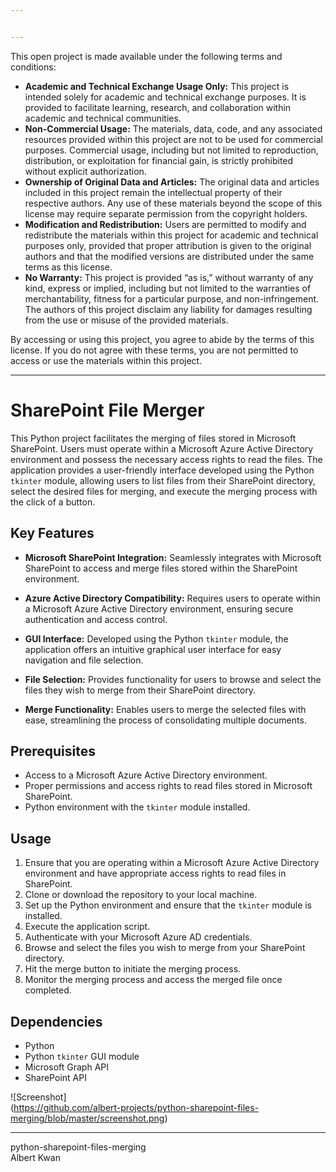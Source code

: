 ```yaml
---


---
```


<p>This open project is made available under the following terms and conditions:</p>
<ul>
<li><strong>Academic and Technical Exchange Usage Only:</strong>  This project is intended solely for academic and technical exchange purposes. It is provided to facilitate learning, research, and collaboration within academic and technical communities.</li>
<li><strong>Non-Commercial Usage:</strong>  The materials, data, code, and any associated resources provided within this project are not to be used for commercial purposes. Commercial usage, including but not limited to reproduction, distribution, or exploitation for financial gain, is strictly prohibited without explicit authorization.</li>
<li><strong>Ownership of Original Data and Articles:</strong>  The original data and articles included in this project remain the intellectual property of their respective authors. Any use of these materials beyond the scope of this license may require separate permission from the copyright holders.</li>
<li><strong>Modification and Redistribution:</strong>  Users are permitted to modify and redistribute the materials within this project for academic and technical purposes only, provided that proper attribution is given to the original authors and that the modified versions are distributed under the same terms as this license.</li>
<li><strong>No Warranty:</strong>  This project is provided “as is,” without warranty of any kind, express or implied, including but not limited to the warranties of merchantability, fitness for a particular purpose, and non-infringement. The authors of this project disclaim any liability for damages resulting from the use or misuse of the provided materials.</li>
</ul>
<p>By accessing or using this project, you agree to abide by the terms of this license. If you do not agree with these terms, you are not permitted to access or use the materials within this project.</p>
<hr>
<h1 id="sharepoint-file-merger">SharePoint File Merger</h1>
<p>This Python project facilitates the merging of files stored in Microsoft SharePoint. Users must operate within a Microsoft Azure Active Directory environment and possess the necessary access rights to read the files. The application provides a user-friendly interface developed using the Python <code>tkinter</code> module, allowing users to list files from their SharePoint directory, select the desired files for merging, and execute the merging process with the click of a button.</p>
<h2 id="key-features">Key Features</h2>
<ul>
<li>
<p><strong>Microsoft SharePoint Integration:</strong> Seamlessly integrates with Microsoft SharePoint to access and merge files stored within the SharePoint environment.</p>
</li>
<li>
<p><strong>Azure Active Directory Compatibility:</strong> Requires users to operate within a Microsoft Azure Active Directory environment, ensuring secure authentication and access control.</p>
</li>
<li>
<p><strong>GUI Interface:</strong> Developed using the Python <code>tkinter</code> module, the application offers an intuitive graphical user interface for easy navigation and file selection.</p>
</li>
<li>
<p><strong>File Selection:</strong> Provides functionality for users to browse and select the files they wish to merge from their SharePoint directory.</p>
</li>
<li>
<p><strong>Merge Functionality:</strong> Enables users to merge the selected files with ease, streamlining the process of consolidating multiple documents.</p>
</li>
</ul>
<h2 id="prerequisites">Prerequisites</h2>
<ul>
<li>Access to a Microsoft Azure Active Directory environment.</li>
<li>Proper permissions and access rights to read files stored in Microsoft SharePoint.</li>
<li>Python environment with the <code>tkinter</code> module installed.</li>
</ul>
<h2 id="usage">Usage</h2>
<ol>
<li>Ensure that you are operating within a Microsoft Azure Active Directory environment and have appropriate access rights to read files in SharePoint.</li>
<li>Clone or download the repository to your local machine.</li>
<li>Set up the Python environment and ensure that the <code>tkinter</code> module is installed.</li>
<li>Execute the application script.</li>
<li>Authenticate with your Microsoft Azure AD credentials.</li>
<li>Browse and select the files you wish to merge from your SharePoint directory.</li>
<li>Hit the merge button to initiate the merging process.</li>
<li>Monitor the merging process and access the merged file once completed.</li>
</ol>
<h2 id="dependencies">Dependencies</h2>
<ul>
<li>Python</li>
<li>Python <code>tkinter</code> GUI module</li>
<li>Microsoft Graph API</li>
<li>SharePoint API</li>
</ul>
<p>![Screenshot]<br>
(<a href="https://github.com/albert-projects/python-sharepoint-files-merging/blob/master/screenshot.png">https://github.com/albert-projects/python-sharepoint-files-merging/blob/master/screenshot.png</a>)</p>
<hr>
<p>python-sharepoint-files-merging<br>
Albert Kwan</p>

